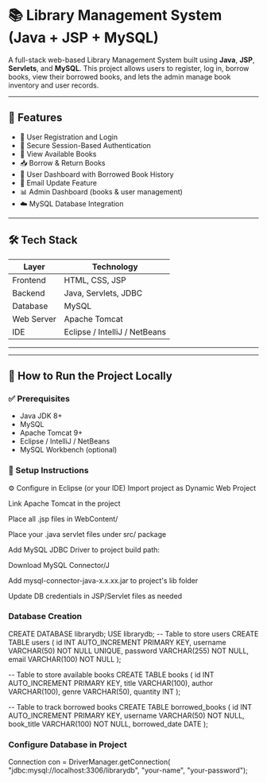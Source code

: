 # 📚 Library Management System (Java + JSP + MySQL)

A full-stack web-based Library Management System built using **Java**, **JSP**, **Servlets**, and **MySQL**. This project allows users to register, log in, borrow books, view their borrowed books, and lets the admin manage book inventory and user records.

---

## 🚀 Features

- 👤 User Registration and Login
- 🔐 Secure Session-Based Authentication
- 📖 View Available Books
- 📥 Borrow & Return Books
- 🧾 User Dashboard with Borrowed Book History
- 📧 Email Update Feature
- 📊 Admin Dashboard (books & user management)
- ☁️ MySQL Database Integration

---

## 🛠️ Tech Stack

| Layer         | Technology                  |
|---------------|------------------------------|
| Frontend      | HTML, CSS, JSP               |
| Backend       | Java, Servlets, JDBC         |
| Database      | MySQL                        |
| Web Server    | Apache Tomcat                |
| IDE           | Eclipse / IntelliJ / NetBeans|

---

---

## 🧪 How to Run the Project Locally

### ✅ Prerequisites

- Java JDK 8+
- MySQL
- Apache Tomcat 9+
- Eclipse / IntelliJ / NetBeans
- MySQL Workbench (optional)

### 🧩 Setup Instructions
⚙️ Configure in Eclipse (or your IDE)
Import project as Dynamic Web Project

Link Apache Tomcat in the project

Place all .jsp files in WebContent/

Place your .java servlet files under src/ package

Add MySQL JDBC Driver to project build path:

Download MySQL Connector/J

Add mysql-connector-java-x.x.xx.jar to project's lib folder

Update DB credentials in JSP/Servlet files as needed
### Database Creation
CREATE DATABASE librarydb;
USE librarydb;
-- Table to store users
CREATE TABLE users (
    id INT AUTO_INCREMENT PRIMARY KEY,
    username VARCHAR(50) NOT NULL UNIQUE,
    password VARCHAR(255) NOT NULL,
    email VARCHAR(100) NOT NULL
);

-- Table to store available books
CREATE TABLE books (
    id INT AUTO_INCREMENT PRIMARY KEY,
    title VARCHAR(100),
    author VARCHAR(100),
    genre VARCHAR(50),
    quantity INT
);

-- Table to track borrowed books
CREATE TABLE borrowed_books (
    id INT AUTO_INCREMENT PRIMARY KEY,
    username VARCHAR(50) NOT NULL,
    book_title VARCHAR(100) NOT NULL,
    borrowed_date DATE
);
### Configure Database in Project
Connection con = DriverManager.getConnection(
    "jdbc:mysql://localhost:3306/librarydb", "your-name", "your-password");


